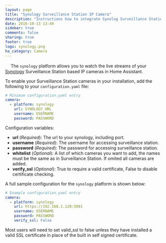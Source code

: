 ```yaml
---
layout: page
title: "Synology Surveillance Station IP Camera"
description: "Instructions how to integrate Synolog Surveillance Station cameras within Home Assistant."
date: 2016-10-13 13:49
sidebar: true
comments: false
sharing: true
footer: true
logo: synology.png
ha_category: Camera
---
```


　
The `synology` platform allows you to watch the live streams of your [Synology](https://www.synology.com/) Surveillance Station based IP cameras in Home Assistant.

To enable your Surveillance Station cameras in your installation, add the following to your `configuration.yaml` file:

```yaml
# Minimum configuration.yaml entry
camera:
  - platform: synology
    url: SYNOLOGY_URL
    username: USERNAME
    password: PASSWORD
```

Configuration variables:

- **url** (*Required*): The url to your synology, including port.
- **username** (*Required*): The username for accessing surveillance station.
- **password** (*Required*): The password for accessing surveillance station.
- **whitelist** (*Optional*): A list of which cameras you want to add, the names must be the same as in Surveillance Station.  If omited all cameras are added.
- **verify_ssl** (*Optional*): True to require a valid certificate, False to disable certificate checking.

A full sample configuration for the `synology` platform is shown below:

```yaml
# Example configuration.yaml entry
camera:
  - platform: synology
    url: https://192.168.1.120:5001
    username: USERNAME
    password: PASSWORD
    verify_ssl: False
```

<p class='note'>
Most users will need to set valid_ssl to false unless they have installed a valid SSL certificate in place of the built in self signed certificate.
</p>
